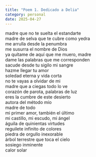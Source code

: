 ```yaml
---
title: "Poem 1. Dedicado a Delia"
category: personal 
date: 2025-04-27
---
```


madre que no te suelta el estandarte\
madre de selva que te cubre como yedra\
me arrulla desde la penumbra\
me susurra el nombre de Dios\
ya quítame de aquí que me muero, madre\
dame las palabras que me corresponden\
sacude desde tu sigilo mi sangre\
hazme llegar tu amor\
soledad eterna y vida corta\
no te vayas a olvidar de mi\
madre que a ciegas todo lo ve\
corazón de parota, palabras de luz\
eres la cumbre de este desierto\
autora del método mío\
madre de todo\
mi primer amor, también el último\
mi castillo, mi escudo, mi ángel\
águila de quinientas virtudes\
reguilete infinito de colores\
piedra de orgullo inexorable\
árbol terrestre que toca el cielo\
sosiego inminente\
calor solar

